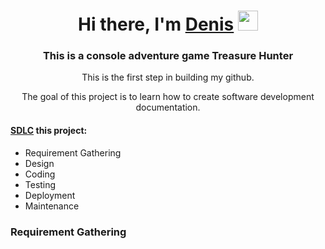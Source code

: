 ﻿<h1 align="center">Hi there, I'm <a href="https://t.me/denisavinc" target="_blank">Denis</a> 
<img src="https://github.com/blackcater/blackcater/raw/main/images/Hi.gif" height="32"/></h1>
<h3 align="center">This is a console adventure game Treasure Hunter</h3>

<p align="center" marrgin-top="30px">This is the first step in building my github.</p>
<p align="center" marrgin-top="5px">The goal of this project is to learn how to create software development documentation.</p>

<h4><a href="https://www.software-testing-tutorials-automation.com/2018/09/istqb-software-development-life-cycle.html">SDLC</a> this project:</h4>
<ul>
    <li>Requirement Gathering</li>
    <li>Design</li>
    <li>Coding</li>
    <li>Testing</li>
    <li>Deployment</li>
    <li>Maintenance</li>
</ul>

<h3 marrgin-top="30px">Requirement Gathering</h3>